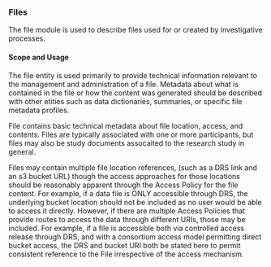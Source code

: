 ### Files

The file module is used to describe files used for or created by investigative processes.

#### Scope and Usage

The file entity is used primarily to provide technical information relevant to the management and administration of a file.  Metadata about what is contained in the file or how the content was generated should be described with other etities such as data dictionaries, summaries, or specific file metadata profiles.

File contains basic technical metadata about file location, access, and contents.  Files are typically associated with one or more participants, but files may also be study documents assocaited to the research study in general.

Files may contain multiple file location references, (such as a DRS link and an s3 bucket URL) though the access approaches for those locations should be reasonably apparent through the Access Policy for the file content. For example, if a data file is ONLY accessible through DRS, the underlying bucket location should not be included as no user would be able to access it directly. However, if there are multiple Access Policies that provide routes to access the data through different URIs, those may be included. For example, if a file is accessible both via controlled access release through DRS, and with a consortium access model permitting direct bucket access, the DRS and bucket URI both be stated here to permit consistent reference to the File irrespective of the access mechanism.
